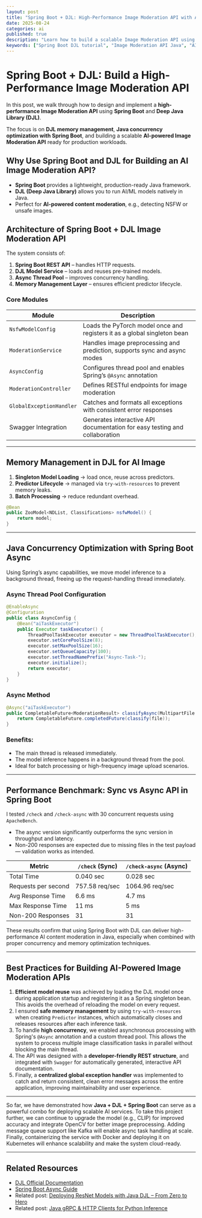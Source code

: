 ```yaml
---
layout: post
title: "Spring Boot + DJL: High-Performance Image Moderation API with AI & Java Concurrency"
date: 2025-08-24
categories: ai
published: true
description: "Learn how to build a scalable Image Moderation API using Spring Boot and DJL (Deep Java Library). Covers model loading, memory management, async concurrency, and production deployment."
keywords: ["Spring Boot DJL tutorial", "Image Moderation API Java", "AI content moderation Spring Boot", "Deep Java Library DJL", "Java concurrency optimization", "Spring Boot AI API"]
---
```


# Spring Boot + DJL: Build a High-Performance Image Moderation API
In this post, we walk through how to design and implement a **high-performance Image Moderation API** using **Spring Boot** and **Deep Java Library (DJL)**. 

The focus is on **DJL memory management**, **Java concurrency optimization with Spring Boot**, and building a scalable **AI-powered Image Moderation API** ready for production workloads.

## Why Use Spring Boot and DJL for Building an AI Image Moderation API?
- **Spring Boot** provides a lightweight, production-ready Java framework.
- **DJL (Deep Java Library)** allows you to run AI/ML models natively in Java.
- Perfect for **AI-powered content moderation**, e.g., detecting NSFW or unsafe images.

## Architecture of Spring Boot + DJL Image Moderation API
The system consists of:
1. **Spring Boot REST API** – handles HTTP requests.
2. **DJL Model Service** – loads and reuses pre-trained models.
3. **Async Thread Pool** – improves concurrency handling.
4. **Memory Management Layer** – ensures efficient predictor lifecycle.

### Core Modules

| Module                     | Description                                                                 |
|----------------------------|-----------------------------------------------------------------------------|
| `NsfwModelConfig`          | Loads the PyTorch model once and registers it as a global singleton bean    |
| `ModerationService`        | Handles image preprocessing and prediction, supports sync and async modes   |
| `AsyncConfig`              | Configures thread pool and enables Spring’s `@Async` annotation              |
| `ModerationController`     | Defines RESTful endpoints for image moderation                              |
| `GlobalExceptionHandler`   | Catches and formats all exceptions with consistent error responses           |
| Swagger Integration        | Generates interactive API documentation for easy testing and collaboration  |

---

## Memory Management in DJL for AI Image
1. **Singleton Model Loading** → load once, reuse across predictors. 
2. **Predictor Lifecycle** → managed via `try-with-resources` to prevent memory leaks. 
3. **Batch Processing** → reduce redundant overhead.

```java
@Bean
public ZooModel<NDList, Classifications> nsfwModel() {
    return model;
}
```

---

## Java Concurrency Optimization with Spring Boot Async

Using Spring’s async capabilities, we move model inference to a background thread, freeing up the request-handling thread immediately.

### Async Thread Pool Configuration

```java
@EnableAsync
@Configuration
public class AsyncConfig {
    @Bean("aiTaskExecutor")
    public Executor taskExecutor() {
        ThreadPoolTaskExecutor executor = new ThreadPoolTaskExecutor();
        executor.setCorePoolSize(8);
        executor.setMaxPoolSize(16);
        executor.setQueueCapacity(100);
        executor.setThreadNamePrefix("Async-Task-");
        executor.initialize();
        return executor;
    }
}
```

### Async Method

```java
@Async("aiTaskExecutor")
public CompletableFuture<ModerationResult> classifyAsync(MultipartFile file) {
    return CompletableFuture.completedFuture(classify(file));
}
```

### Benefits:
- The main thread is released immediately.
- The model inference happens in a background thread from the pool.
- Ideal for batch processing or high-frequency image upload scenarios.

---

## Performance Benchmark: Sync vs Async API in Spring Boot
I tested `/check` and `/check-async` with 30 concurrent requests using `ApacheBench`.

- The async version significantly outperforms the sync version in throughput and latency.
- Non-200 responses are expected due to missing files in the test payload — validation works as intended.

| Metric                 | `/check` (Sync)     | `/check-async` (Async) |
|------------------------|---------------------|--------------------------|
| Total Time             | 0.040 sec           | 0.028 sec                |
| Requests per second    | 757.58 req/sec      | 1064.96 req/sec          |
| Avg Response Time      | 6.6 ms              | 4.7 ms                   |
| Max Response Time      | 11 ms               | 5 ms                     |
| Non-200 Responses      | 31                  | 31                       |

These results confirm that using Spring Boot with DJL can deliver high-performance AI content moderation in Java, especially when combined with proper concurrency and memory optimization techniques.

---

## Best Practices for Building AI-Powered Image Moderation APIs

1. **Efficient model reuse** was achieved by loading the DJL model once during application startup and registering it as a Spring singleton bean. This avoids the overhead of reloading the model on every request.
2. I ensured **safe memory management** by using `try-with-resources` when creating `Predictor` instances, which automatically closes and releases resources after each inference task.
3. To handle **high concurrency**, we enabled asynchronous processing with Spring's `@Async` annotation and a custom thread pool. This allows the system to process multiple image classification tasks in parallel without blocking the main thread.
4. The API was designed with a **developer-friendly REST structure**, and integrated with `Swagger` for automatically generated, interactive API documentation.
5. Finally, a **centralized global exception handler** was implemented to catch and return consistent, clean error messages across the entire application, improving maintainability and user experience.

---

So far, we have demonstrated how **Java + DJL + Spring Boot** can serve as a powerful combo for deploying scalable AI services. To take this project further, we can continue to upgrade the model (e.g., CLIP) for improved accuracy and integrate OpenCV for better image preprocessing. Adding message queue support like Kafka will enable async task handling at scale. Finally, containerizing the service with Docker and deploying it on Kubernetes will enhance scalability and make the system cloud-ready.

---

## Related Resources
- [DJL Official Documentation](https://docs.djl.ai/)
- [Spring Boot Async Guide](https://spring.io/guides/gs/async-method/)
- Related post: [Deploying ResNet Models with Java DJL – From Zero to Hero](/ai/2025/08/14/deploy-resnet-java-djl-tutorial.html)
- Related post: [Java gRPC & HTTP Clients for Python Inference](/ai/2025/08/18/java-grpc-http-clients-python-inference.html)